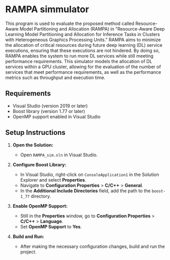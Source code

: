 # RAMPA simmulator

This program is used to evaluate the proposed method called Resource-Aware Model Partitioning and Allocation (RAMPA) in "Resource-Aware Deep Learning Model Partitioning and Allocation for Inference Tasks in Clusters with Heterogeneous Graphics Processing Units." RAMPA aims to minimize the allocation of critical resources during future deep learning (DL) service executions, ensuring that these executions are not hindered. By doing so, RAMPA enables the system to run more DL services while still meeting performance requirements. This simulator models the allocation of DL services within a GPU cluster, allowing for the evaluation of the number of services that meet performance requirements, as well as the performance metrics such as throughput and execution time.


## Requirements

- Visual Studio (version 2019 or later)
- Boost library (version 1.77 or later)
- OpenMP support enabled in Visual Studio

## Setup Instructions

1. **Open the Solution:**
   - Open `RAMPA_sim.sln` in Visual Studio.

2. **Configure Boost Library:**
   - In Visual Studio, right-click on `ConsoleApplication1` in the Solution Explorer and select **Properties**.
   - Navigate to **Configuration Properties** > **C/C++** > **General**.
   - In the **Additional Include Directories** field, add the path to the `boost-1_77` directory.

3. **Enable OpenMP Support:**
   - Still in the **Properties** window, go to **Configuration Properties** > **C/C++** > **Language**.
   - Set **OpenMP Support** to **Yes**.

4. **Build and Run:**
   - After making the necessary configuration changes, build and run the project.



